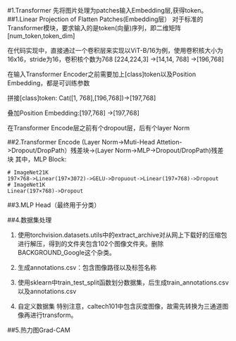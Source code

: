 #1.Transformer
先将图片处理为patches输入Embedding层,获得token。
##1.Linear Projection of Flatten Patches(Embedding层）
对于标准的Transformer模块，要求输入的是token(向量)序列，即二维矩阵[num_token,token_dim]

在代码实现中，直接通过一个卷积层来实现以ViT-B/16为例，使用卷积核大小为16x16，stride为16，卷积核个数为768
[224,224,3] ->[14,14, 768] ->[196,768]

在输入Transformer Encoder之前需要加上[class]token以及Position Embedding，都是可训练参数

拼接[class]token: Cat([1, 768],[196,768])->[197,768]

叠加Position Embedding:[197,768] ->[197,768]


在Transformer Encode层之前有个dropout层，后有个layer Norm

##2.Transformer Encode
(Layer Norm->Muti-Head Attetion->Dropout/DropPath）残差块->(Layer Norm->MLP->Dropout/DropPath)残差块
其中，MLP Block:

	# ImageNet21K
	197×768->Linear(197×3072)->GELU->Dropuout->Linear(197×768)->Dropout
	# ImageNet1K
	Linear(197×768)->Dropout

##3.MLP Head（最终用于分类）



##4.数据集处理

1. 使用torchvision.datasets.utils中的extract_archive对从网上下载好的压缩包进行解压，得到的文件夹包含102个图像文件夹。删除
BACKGROUND_Google这个杂类。

2. 生成annotations.csv：包含图像路径以及标签名称

3. 使用sklearn中train_test_split函数划分数据集，后生成train_annotations.csv以及annotations.csv

4. 自定义数据集
特别注意，caltech101中包含灰度图像，故需先转换为三通道图像再进行transform。

##5.热力图Grad-CAM


